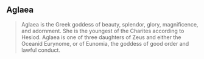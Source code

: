 ## Aglaea

> Aglaea is the Greek goddess of beauty, splendor, glory, magnificence, and adornment. She is the youngest of the Charites according to Hesiod. Aglaea is one of three daughters of Zeus and either the Oceanid Eurynome, or of Eunomia, the goddess of good order and lawful conduct.
